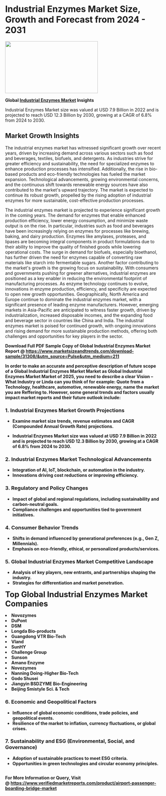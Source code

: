 <H1>Industrial Enzymes Market Size, Growth and Forecast from 2024 - 2031</H1><img class="aligncenter size-medium wp-image-584254" src="https://thirdeyenews.in/wp-content/uploads/2024/09/Global-Market-Research-300x168.jpeg" alt="" width="300" height="168" /><p><strong>Global&nbsp;<a href="https://www.marketsizeandtrends.com/download-sample/31308/&amp;utm_source=Pulse&amp;utm_medium=211">Industrial Enzymes Market</a> Insights</strong></p><p>Industrial Enzymes Market size was valued at USD 7.9 Billion in 2022 and is projected to reach USD 12.3 Billion by 2030, growing at a CAGR of 6.8% from 2024 to 2030.</p><p><h2>Market Growth Insights</h2> <p>The industrial enzymes market has witnessed significant growth over recent years, driven by increasing demand across various sectors such as food and beverages, textiles, biofuels, and detergents. As industries strive for greater efficiency and sustainability, the need for specialized enzymes to enhance production processes has intensified. Additionally, the rise in bio-based products and eco-friendly technologies has fueled the market expansion. Technological advancements, growing environmental concerns, and the continuous shift towards renewable energy sources have also contributed to the market's upward trajectory. The market is expected to continue its robust growth, propelled by the rising adoption of industrial enzymes for more sustainable, cost-effective production processes.</p> <p><strong></strong></p> <p>The industrial enzymes market is projected to experience significant growth in the coming years. The demand for enzymes that enable enhanced production efficiency, lower energy consumption, and minimize waste output is on the rise. In particular, industries such as food and beverages have been increasingly relying on enzymes for processes like brewing, baking, and dairy production. Enzymes like amylases, proteases, and lipases are becoming integral components in product formulations due to their ability to improve the quality of finished goods while lowering operational costs. The surge in demand for biofuels, especially bioethanol, has further driven the need for enzymes capable of converting raw materials like starch into fermentable sugars. Another factor contributing to the market's growth is the growing focus on sustainability. With consumers and governments pushing for greener alternatives, industrial enzymes are positioned as a key enabler in reducing the environmental footprint of manufacturing processes. As enzyme technology continues to evolve, innovations in enzyme production, efficiency, and specificity are expected to open new growth opportunities. Geographically, North America and Europe continue to dominate the industrial enzymes market, with a significant presence of leading enzyme manufacturers. However, emerging markets in Asia-Pacific are anticipated to witness faster growth, driven by industrialization, increased disposable incomes, and the expanding food and beverage sector in countries like China and India. The industrial enzymes market is poised for continued growth, with ongoing innovations and rising demand for more sustainable production methods, offering both challenges and opportunities for key players in the sector. <p><strong></p><p><span class=""><strong>Download Full PDF Sample Copy of Global Industrial Enzymes Market Report</strong> @ <a href="https://www.marketsizeandtrends.com/download-sample/31308/&amp;utm_source=Pulse&amp;utm_medium=211" target="_blank">https://www.marketsizeandtrends.com/download-sample/31308/&amp;utm_source=Pulse&amp;utm_medium=211</a></span></p><p>In order to make an accurate and perceptive description of future scope of a Global&nbsp;Industrial Enzymes Market Market as Global&nbsp;Industrial Enzymes Market Market of 2025, you need to describe a clear Vision &ndash; What Industry or Linda can you think of for example: Quote from a Technology, healthcare, automotive, renewable energy, name the market you are Reffering to. However, some general trends and factors usually impact market reports and their future outlook include:</p><h3>1.&nbsp;<strong>Industrial Enzymes Market Growth Projections</strong></h3><ul><li>Examine market size trends, revenue estimates and CAGR (Compounded Annual Growth Rate) projections.</li><li><p>Industrial Enzymes Market size was valued at USD 7.9 Billion in 2022 and is projected to reach USD 12.3 Billion by 2030, growing at a CAGR of 6.8% from 2024 to 2030.</p></li></ul><h3>2.&nbsp;<strong>Industrial Enzymes Market Technological Advancements</strong></h3><ul><li>Integration of AI, IoT, blockchain, or automation in the industry.</li><li>Innovations driving cost reductions or improving efficiency.</li></ul><h3>3.&nbsp;<strong>Regulatory and Policy Changes</strong></h3><ul><li>Impact of global and regional regulations, including sustainability and carbon-neutral goals.</li><li>Compliance challenges and opportunities tied to government initiatives.</li></ul><h3>4.&nbsp;<strong>Consumer Behavior Trends</strong></h3><ul><li>Shifts in demand influenced by generational preferences (e.g., Gen Z, Millennials).</li><li>Emphasis on eco-friendly, ethical, or personalized products/services.</li></ul><h3>5.&nbsp;<strong>Global Industrial Enzymes Market Competitive Landscape</strong></h3><ul><li>Analysis of key players, new entrants, and partnerships shaping the industry.</li><li>Strategies for differentiation and market penetration.</li></ul><p data-pm-slice="1 1 []"><span style="color: inherit; font-family: inherit; font-size: 25px;">Top Global Industrial Enzymes Market Companies</span></p><div class="" data-test-id=""><p><li>Novozymes</li><li> DuPont</li><li> DSM</li><li> Longda Bio-products</li><li> Guangdong VTR Bio-Tech</li><li> Vland</li><li> SunHY</li><li> Challenge Group</li><li> Sunson</li><li> Amano Enzyme</li><li> Novozymes</li><li> Nanning Doing-Higher Bio-Tech</li><li> Godo Shusei</li><li> Jiangyin BSDZYME Bio-Engineering</li><li> Beijing Smistyle Sci. & Tech</li></p></div><h3>6.&nbsp;<strong>Economic and Geopolitical Factors</strong></h3><ul><li>Influence of global economic conditions, trade policies, and geopolitical events.</li><li>Resilience of the market to inflation, currency fluctuations, or global crises.</li></ul><h3>7.&nbsp;<strong>Sustainability and ESG (Environmental, Social, and Governance)</strong></h3><ul><li>Adoption of sustainable practices to meet ESG criteria.</li><li>Opportunities in green technologies and circular economy principles.</li></ul><h2><strong style="font-size: 14px;">For More Information or Query, Visit @&nbsp;</strong><a style="background-color: #ffffff; font-size: 14px;" href="https://www.marketsizeandtrends.com/report/industrial-enzymes-market/" target="_blank">https://www.verifiedmarketreports.com/product/airport-passenger-boarding-bridge-market</a></h2>
